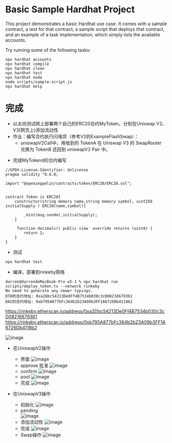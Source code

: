 # Basic Sample Hardhat Project

This project demonstrates a basic Hardhat use case. It comes with a sample contract, a test for that contract, a sample script that deploys that contract, and an example of a task implementation, which simply lists the available accounts.

Try running some of the following tasks:

```shell
npx hardhat accounts
npx hardhat compile
npx hardhat clean
npx hardhat test
npx hardhat node
node scripts/sample-script.js
npx hardhat help
```


# 完成

* 以太坊测试网上部署两个自己的ERC20合约MyToken，分别在Uniswap V2、V3(网页上)添加流动性
* 作业：编写合约执行闪电贷（参考V2的ExampleFlashSwap）：
   * uniswapV2Call中，用收到的 TokenA 在 Uniswap V3 的 SwapRouter 兑换为 TokenB 还回到 uniswapV2 Pair 中。



- 完成MyTokend的合约编写 

```
//SPDX-License-Identifier: Unlicense
pragma solidity ^0.8.0;

import "@openzeppelin/contracts/token/ERC20/ERC20.sol";


contract Token is ERC20{
    constructor(string memory name,string memory symbol, uint256 initialSupply ) ERC20(name,symbol){

        _mint(msg.sender,initialSupply);
    }

     function decimals() public view  override returns (uint8) {
        return 2;
    }
}
```

- 测试

```
npx hardhat test
```

- 编译，部署到rinkeby网络

```
darren@darrendeMacBook-Pro w5-1 % npx hardhat run scripts/deploy_token.ts --network rinkeby
No need to generate any newer typings.
DTH的合约地址: 0xa2Dbc54213De0Ff4B7534b030c3cD08216679361
DAI的合约地址: 0xb795A877bFc364b2b23A09b3FF1A6726Db4118b2
```
https://rinkeby.etherscan.io/address/0xa2Dbc54213De0Ff4B7534b030c3cD08216679361
https://rinkeby.etherscan.io/address/0xb795A877bFc364b2b23A09b3FF1A6726Db4118b2


![image](./img/token.png)


- 在UniswapV2操作
  - 界面
    ![image](./img/pool.png)
  - approve 批准
    ![image](./img/2approve.png)  
  - confirm 
    ![image](./img/3confirm.png)  
  - pool
    ![image](./img/4pool.png)
  - 完成
    ![image](./img/done.png)   

- 在UniswapV3操作
  - 初始化
    ![image](./img/6v3-init.png)
  - pending  
    ![image](./img/7.v3-pending.png)
  - 添加流动性
    ![image](./img/8v3-add.png)
  - 完成
    ![image](./img/10.done.png)   
  - Swap操作
    ![image](./img/11v3swap.png)   




